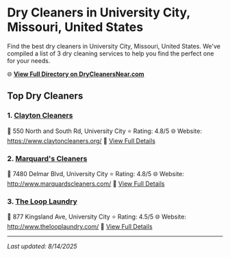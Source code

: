 # Dry Cleaners in University City, Missouri, United States

Find the best dry cleaners in University City, Missouri, United States. We've compiled a list of 3 dry cleaning services to help you find the perfect one for your needs.

🌐 **[View Full Directory on DryCleanersNear.com](https://drycleanersnear.com/city/US/Missouri/University%20City)**

## Top Dry Cleaners

### 1. [Clayton Cleaners](https://drycleanersnear.com/dryCleaner/686f1eb81cef475d4de83d25/clayton-cleaners)
📍 550 North and South Rd, University City
⭐ Rating: 4.8/5
🌐 Website: https://www.claytoncleaners.org/
🔗 [View Full Details](https://drycleanersnear.com/dryCleaner/686f1eb81cef475d4de83d25/clayton-cleaners)

### 2. [Marquard's Cleaners](https://drycleanersnear.com/dryCleaner/686f1f201cef475d4de840a8/marquard-s-cleaners)
📍 7480 Delmar Blvd, University City
⭐ Rating: 4.8/5
🌐 Website: http://www.marquardscleaners.com/
🔗 [View Full Details](https://drycleanersnear.com/dryCleaner/686f1f201cef475d4de840a8/marquard-s-cleaners)

### 3. [The Loop Laundry](https://drycleanersnear.com/dryCleaner/686f1ee51cef475d4de83ef4/the-loop-laundry)
📍 877 Kingsland Ave, University City
⭐ Rating: 4.5/5
🌐 Website: http://www.thelooplaundry.com/
🔗 [View Full Details](https://drycleanersnear.com/dryCleaner/686f1ee51cef475d4de83ef4/the-loop-laundry)


---

*Last updated: 8/14/2025*
